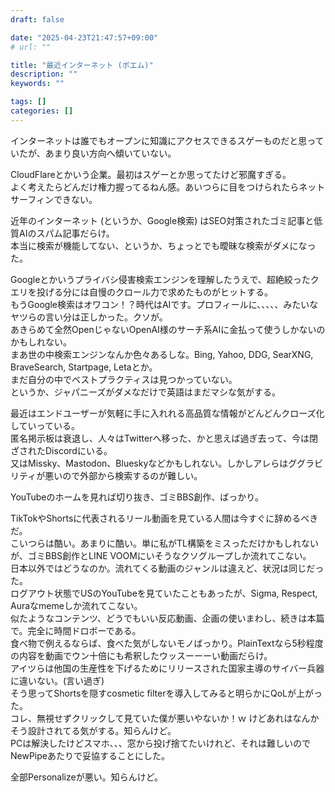```yaml
---
draft: false

date: "2025-04-23T21:47:57+09:00"
# url: ""

title: "最近インターネット (ポエム)"
description: ""
keywords: ""

tags: []
categories: []
---
```


インターネットは誰でもオープンに知識にアクセスできるスゲーものだと思っていたが、あまり良い方向へ傾いていない。  

CloudFlareとかいう企業。最初はスゲーとか思ってたけど邪魔すぎる。  
よく考えたらどんだけ権力握ってるねん感。あいつらに目をつけられたらネットサーフィンできない。  

近年のインターネット (というか、Google検索) はSEO対策されたゴミ記事と低質AIのスパム記事だらけ。  
本当に検索が機能してない、というか、ちょっとでも曖昧な検索がダメになった。  

Googleとかいうプライバシ侵害検索エンジンを理解したうえで、超絶絞ったクエリを投げる分には自慢のクロール力で求めたものがヒットする。  
もうGoogle検索はオワコン！？時代はAIです。プロフィールに、、、、、みたいなヤツらの言い分は正しかった。クソが。  
あきらめて全然OpenじゃないOpenAI様のサーチ系AIに金払って使うしかないのかもしれない。  
まあ世の中検索エンジンなんか色々あるしな。Bing, Yahoo, DDG, SearXNG, BraveSearch, Startpage, Letaとか。  
まだ自分の中でベストプラクティスは見つかっていない。  
というか、ジャパニーズがダメなだけで英語はまだマシな気がする。  

最近はエンドユーザーが気軽に手に入れれる高品質な情報がどんどんクローズ化していっている。  
匿名掲示板は衰退し、人々はTwitterへ移った、かと思えば過ぎ去って、今は閉ざされたDiscordにいる。  
又はMissky、Mastodon、Blueskyなどかもしれない。しかしアレらはググラビリティが悪いので外部から検索するのが難しい。  

YouTubeのホームを見れば切り抜き、ゴミBBS創作、ばっかり。  

TikTokやShortsに代表されるリール動画を見ている人間は今すぐに辞めるべきだ。  
こいつらは酷い。あまりに酷い。単に私がTL構築をミスっただけかもしれないが、ゴミBBS創作とLINE VOOMにいそうなクソグループしか流れてこない。  
日本以外ではどうなのか。流れてくる動画のジャンルは違えど、状況は同じだった。  
ログアウト状態でUSのYouTubeを見ていたこともあったが、Sigma, Respect, Auraなmemeしか流れてこない。  
似たようなコンテンツ、どうでもいい反応動画、企画の使いまわし、続きは本篇で。完全に時間ドロボーである。  
食べ物で例えるならば、食べた気がしないモノばっかり。PlainTextなら5秒程度の内容を動画でウン十倍にも希釈したウッスーーーい動画だらけ。  
アイツらは他国の生産性を下げるためにリリースされた国家主導のサイバー兵器に違いない。(言い過ぎ)  
そう思ってShortsを隠すcosmetic filterを導入してみると明らかにQoLが上がった。  
コレ、無視せずクリックして見ていた僕が悪いやないか！ｗ  けどあれはなんかそう設計されてる気がする。知らんけど。  
PCは解決したけどスマホ、、、窓から投げ捨てたいけれど、それは難しいのでNewPipeあたりで妥協することにした。  

全部Personalizeが悪い。知らんけど。  
